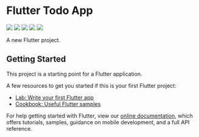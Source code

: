 # Flutter Todo App
![](https://github.com/vipuluthaiah/Notes-app/blob/master/images/4.png)
![](https://github.com/vipuluthaiah/Notes-app/blob/master/images/6.png)
![](https://github.com/vipuluthaiah/Notes-app/blob/master/images/3.png)
![](https://github.com/vipuluthaiah/Notes-app/blob/master/images/2.png)
![](https://github.com/vipuluthaiah/Notes-app/blob/master/images/1.png)

A new Flutter project.

## Getting Started

This project is a starting point for a Flutter application.

A few resources to get you started if this is your first Flutter project:

- [Lab: Write your first Flutter app](https://flutter.dev/docs/get-started/codelab)
- [Cookbook: Useful Flutter samples](https://flutter.dev/docs/cookbook)

For help getting started with Flutter, view our
[online documentation](https://flutter.dev/docs), which offers tutorials,
samples, guidance on mobile development, and a full API reference.

